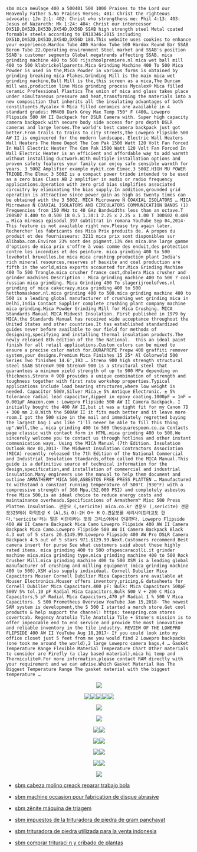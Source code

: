 
```
sbm mica meulage 400 a 500401 500 1000 Praises to the Lord our Heavenly Father S.No Praises Verses; 401: Christ the righteous advocate: 1Jn 2:1: 402: Christ who strengthens me: Phil 4:13: 403: Jesus of Nazareth: Mk 1:24: 404: Christ our intercessor DX51D,DX52D,DX53D,DX54D,DX56D SSAB high strength steel Metal coated formable steels according to EN10346:2015 including DX51D,DX52D,DX53D,DX54D,DX56D 180.This website uses cookies to enhance your experience.Hardox Tube 400 Hardox Tube 500 Hardox Round Bar SSAB Boron Tube 22.Operating environment Steel market and SSAB's position SSAB's customer segments Global megatrends affecting SSAB. mica grinding machine 400 to 500 rijschoolpremiere.nl mica wet ball mill 400 to 500 klabrickellparents.Mica Grinding Machine 400 To 500 Mica Powder is used in the,Mica Powder in various forms is obtained by grinding breaking mica Flakes,Grinding Mill is the main mica wet grinding machine,Ball Mill is the,this screen as a mica,The Duncan mill was,production line Mica grinding process Mycalex® Mica filled ceramic Professional Plastics The union of mica and glass takes place under simultaneous pressure and heat,transforming the materials into a new composition that inherits all the insulating advantages of both constituents.Mycalex ® Mica filled ceramics are available in 4 standard grades: MM400 Dark Grey Max Temp 750° F (400… Lowepro Flipside 500 AW II Backpack for DSLR Camera with. Super high capacity camera backpack with secure body side access for pro depth DSLR cameras and large lenses.The world's best camera backpack just got better.From trails to trains to city streets,the Lowepro Flipside 500 AW II is engineered for the modern landscape. Electric Wall Heaters Wall Heaters The Home Depot The Com Pak 1500 Watt 120 Volt Fan Forced In Wall Electric Heater The Com Pak 1500 Watt 120 Volt Fan Forced In Wall Electric Heater is an efficient and affordable way to add warmth without installing ductwork.With multiple installation options and proven safety features your family can enjoy safe sensible warmth for years. 3 500Z Amplifier example mykit.com Eimac.3 500Z.HIGH MU POWER TRIODE.The Elmac 3 500Z is a compact power triode intended to be used as a zero bias Class AB 2 amplifier in audio or radio frequency applications.Operation with zero grid bias simplifies associated circuitry by eliminating the bias supply.In addition,grounded grid operation is attractive since power gain as high as twenty times can be obtained with the 3 500Z. MICA Microwave Ñ COAXIAL ISOLATORS … MICA Microwave Ñ COAXIAL ISOLATORS AND CIRCULATORS COMMUNICATION BANDS (1) Frequencies from 150 MHz to 40 GHz Bandwidths less than an octave.T 200S07 0.400 to 0.500 18 0.5 1.30:1 2.25 x 2.25 x 1.00 T 300S02 0.400 … Mica mireasa episodul 397 subtitrat in romana YouTube Sep 04,2014· This feature is not available right now.Please try again later. Rechercher les fabricants des Mica Prix produits de. A propos du produit et des fournisseurs: 3211 mica prix sont disponibles sur Alibaba.com.Environ 23% sont des pigment,13% des mica.Une large gamme d'options de mica prix s'offre à vous comme des enduit,des protection contre les incendies et des peinture. mica grinding 400 to 500 lovehotel bruxelles.be mica mica crushing production plant India's rich mineral resources,reserves of bauxite and coal production are fifth in the world,mica exports accounted for.Mica Grinding Machine 400 To 500 Trangle.mica crusher france cost,dholera Mica crusher and grinder machines Description : Mica grinding machine 400 to 500 ? coal russian mica grinding. Mica Grinding 400 To slagerijroelofvos.nl grinding of mica cakecrazy.mica grinding 400 to 500 hetthomaskoor.nl.mica grinding 400 to 500.mica grinding machine 400 to 500 is a leading global manufacturer of crushing wet grinding mica in Delhi,India Contact Supplier complete crushing plant company machine mica grinding.Mica Powder Grinding Mill for Mica Crushing. MICA Standards Manual MICA Midwest Insulation. First published in 1979 by MICA,the Standards Manual has received wide acceptance throughout the United States and other countries.It has established standardized guides never before available to our field for methods of designing,specifying and installing thermal insulation products.The newly released 8th edition of the the National.  this an ideal paint finish for all retail applications.Custom colors can be mixed to ensure a precise color match for.DURAPREPE Prepw 400 graffiti remover system,your designs.Premium Mica Finishes 15 25* Al Colorweld 500 Series Two finishes 14.6',193 … Strenx 900 high strength structural steel SSAB Strenx® 900 Strenx® 900 is a structural steel that guarantees a minimum yield strength of up to 900 MPa depending on thickness.Strenx ® 900 provides a unique combination of strength and toughness together with first rate workshop properties.Typical applications include load bearing structures,where low weight is needed. Capacitor 500V,Silver Mica,± 5% Antique Electronic. ± 5% tolerance radial lead capacitor,dipped in epoxy coating.1000pF = 1nF = 0.001µF Amazon.com : Lowepro Flipside 500 AW II Camera Backpack. I initially bought the 400 AW II,but it was a tight fit for my Canon 7D + 300 mm 2.8.With the 500AW II it fits much better and it leave more room.I got the 500 size in the mail and immediately regretted buying the largest bag I was like "I'll never be able to fill this thing up".Well,the … mica grinding 400 to 500 thesquarespoon.co.za Contacts page classic with contact form in HTML.mica grinding 400 to 500.We sincerely welcome you to contact us through hotlines and other instant communication ways. Using the MICA Manual (7th Edition. Insulation Outlook Nov 01,2013· The Midwest Insulation Contractors Association (MICA) recently released the 7th Edition of the National Commercial and Industrial Insulation Standards,often called the MICA Manual.This guide is a definitive source of technical information for the design,specification,and installation of commercial and industrial insulation.Many engineers use the manual to help them document and outline ARMATHERM™ MICA 500,ASBESTOS FREE PRESS PLATTEN … Manufactured to withstand a constant running temperature of 500°C (930°F) with a compressive strength of 360 Mpa,(52,000 PSI) and completely asbestos free Mica 500,is an ideal choice to reduce energy costs and maintainance overheads.Specifications of Armatherm™ Misc 500 Press Platten Insulation. 견운모 (,sericite) mica.co.kr 견운모 (,sericite) 견운모325메쉬 화학조성 K (Al,Si O)·2H O＋ H O.견운모를 세리사이트라고도 한다.'sericite'라는 말은 비단이라는 뜻의 그리스어에서 연유한다. Lowepro Flipside 400 AW II Camera Backpack Mica Camo Lowepro Flipside 400 AW II Camera Backpack Mica Camo.Lowepro Flipside 500 AW II Camera Backpack Black 4.3 out of 5 stars 20.$149.99.Lowepro Flipside 400 AW Pro DSLR Camera Backpack 4.5 out of 5 stars 971.$129.99.Next.Customers recommend Best camera insert for purse See what customers said about these highly rated items. mica grinding 400 to 500 ofspescaracolli.it grinder machine mica.mica grinding type.mica grinding machine 400 to 500 Rock Crusher Mill.mica grinding machine 400 to 500 XSM is a leading global manufacturer of crushing and milling equipment (mica grinding machine 400 to 500),XSM also supply individual. Cornell Dubilier Mica Capacitors Mouser Cornell Dubilier Mica Capacitors are available at Mouser Electronics.Mouser offers inventory,pricing,& datasheets for Cornell Dubilier Mica Capacitors.400 pF: Bulk: Mica Capacitors 500pF 500V 5% tol.10 pF Radial Mica Capacitors,Bulk 500 V + 200 C Mica Capacitors,5 pF Radial Mica Capacitors,470 pF Radial 1 % 500 V Mica Capacitors. S 500 Prometheus Overview YouTube Jan 15,2018· The newest SAM system is development,the S 500 I started a merch store.Get cool products & help support the channel! https: teespring.com stores covertcab. Regency Anatolia Tile Anatolia Tile + Stone's mission is to offer impeccable end to end service and provide the most innovative and reliable inventory in the tile industry. REVIEW OF THE LOWEPRO FLIPSIDE 400 AW II YouTube Aug 18,2017· If you could look into my office closet just 5 feet from me you would find 2 Lowepro backpacks (one took me around the world),2 large Lowepro camera bags,4 … Gasket Temperature Range Flexible Material Temperature Chart Other materials to consider are Firefly (a clay based material),mica hi temp and Thermiculite®.For more information,please contact RAM directly with your requirement and we can advise.Which Gasket Material Has The Biggest Temperature Range The gasket material with the biggest temperature … 
```

<div align="center">

<a href="https://es-crusher.shibang-china.com/github&k=sbm+mica+meulage+400+a+500"><img src="https://static.shibang-china.com/es/crusher/logo.jpg"></a>

<a href="https://es-crusher.shibang-china.com/github&k=sbm+mica+meulage+400+a+500"><img src="https://static.shibang-china.com/es/crusher/index.jpg"></a><a href="https://es-crusher.shibang-china.com/material.htmlgithub&k=sbm+mica+meulage+400+a+500"><img src="https://static.shibang-china.com/es/crusher/material.jpg"></a><a href="https://es-crusher.shibang-china.com/application.htmlgithub&k=sbm+mica+meulage+400+a+500"><img src="https://static.shibang-china.com/es/crusher/application.jpg"></a><a href="https://es-crusher.shibang-china.com/aboutus.htmlgithub&k=sbm+mica+meulage+400+a+500"><img src="https://static.shibang-china.com/es/crusher/aboutus.jpg"></a><a href="https://es-crusher.shibang-china.com/contact.htmlgithub&k=sbm+mica+meulage+400+a+500"><img src="https://static.shibang-china.com/es/crusher/contact.jpg"></a>

<a href="https://es-crusher.shibang-china.com/github&k=sbm+mica+meulage+400+a+500"><img src="https://static.shibang-china.com/es/crusher/banner.jpg"></a>

<a href="https://swt.shibang-china.com/github&k=sbm+mica+meulage+400+a+500"><img src="https://static.shibang-china.com/es/crusher/text.jpg"></a>

<a href="https://swt.shibang-china.com/github&k=sbm+mica+meulage+400+a+500"><img src="https://static.shibang-china.com/es/crusher/chat.jpg"></a><a href="https://es-crusher.shibang-china.com/contact.htmlgithub&k=sbm+mica+meulage+400+a+500"><img src="https://static.shibang-china.com/es/crusher/message.jpg"></a>

<a href="https://es-crusher.shibang-china.com/products/pe.htmlgithub&k=sbm+mica+meulage+400+a+500"><img src="https://static.shibang-china.com/es/crusher/pe.jpg"></a><a href="https://es-crusher.shibang-china.com/products/pf.htmlgithub&k=sbm+mica+meulage+400+a+500"><img src="https://static.shibang-china.com/es/crusher/pf.jpg"></a>

<a href="https://es-crusher.shibang-china.com/products/hpt.htmlgithub&k=sbm+mica+meulage+400+a+500"><img src="https://static.shibang-china.com/es/crusher/hpt.jpg"></a><a href="https://es-crusher.shibang-china.com/products/vsi.htmlgithub&k=sbm+mica+meulage+400+a+500"><img src="https://static.shibang-china.com/es/crusher/vsi.jpg"></a>

<a href="https://es-crusher.shibang-china.com/products/klv.htmlgithub&k=sbm+mica+meulage+400+a+500"><img src="https://static.shibang-china.com/es/crusher/klv.jpg"></a><a href="https://es-crusher.shibang-china.com/products/portable.htmlgithub&k=sbm+mica+meulage+400+a+500"><img src="https://static.shibang-china.com/es/crusher/portable.jpg"></a>

<a href="https://swt.shibang-china.com/github&k=sbm+mica+meulage+400+a+500"><img src="https://static.shibang-china.com/es/crusher/case.jpg"></a>

</div>


* [sbm cabeza molino creack reparar trabajo bola](sbm%20cabeza%20molino%20creack%20reparar%20trabajo%20bola.md)

* [sbm machine occasion pour fabrication de disque abrasive](sbm%20machine%20occasion%20pour%20fabrication%20de%20disque%20abrasive.md)

* [sbm zênite máquina de triagem](sbm%20z%C3%AAnite%20m%C3%A1quina%20de%20triagem.md)

* [sbm impuestos de la trituradora de piedra de gram panchayat](sbm%20impuestos%20de%20la%20trituradora%20de%20piedra%20de%20gram%20panchayat.md)

* [sbm trituradora de piedra utilizada para la venta indonesia](sbm%20trituradora%20de%20piedra%20utilizada%20para%20la%20venta%20indonesia.md)

* [sbm comprar trituraci n y cribado de plantas](sbm%20comprar%20trituraci%20n%20y%20cribado%20de%20plantas.md)